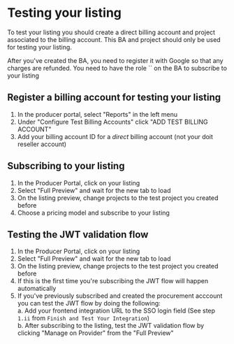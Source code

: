 # Testing your listing
To test your listing you should create a direct billing account and project associated to the billing account. This BA and project should only be used for testing your listing. 

After you've created the BA, you need to register it with Google so that any charges are refunded. You need to have the role `` on the BA to subscribe to your listing

## Register a billing account for testing your listing
1. In the producer portal, select "Reports" in the left menu
2. Under "Configure Test Billing Accounts" click "ADD TEST BILLING ACCOUNT"
3. Add your billing account ID for a *direct* billing account (not your doit reseller account)

## Subscribing to your listing
1. In the Producer Portal, click on your listing
2. Select "Full Preview" and wait for the new tab to load
3. On the listing preview, change projects to the test project you created before
4. Choose a pricing model and subscribe to your listing

## Testing the JWT validation flow
1. In the Producer Portal, click on your listing
2. Select "Full Preview" and wait for the new tab to load
3. On the listing preview, change projects to the test project you created before
4. If this is the first time you're subscribing the JWT flow will happen automatically
5. If you've previously subscribed and created the procurement acccount you can test the JWT flow by doing the following:  
    a. Add your frontend integration URL to the SSO login field (See step `1.ii` from `Finish and Test Your Integration`)  
    b. After subscribing to the listing, test the JWT validation flow by clicking "Manage on Provider" from the "Full Preview"  
